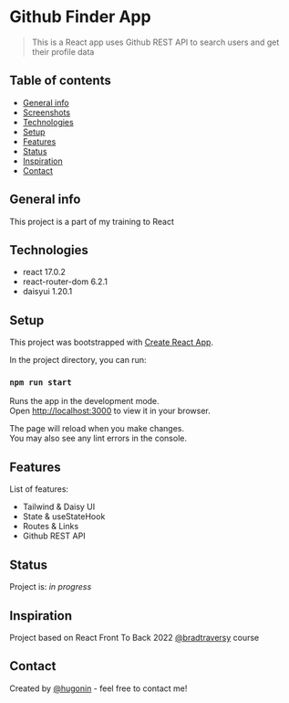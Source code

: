 # Github Finder App
> This is a React app uses Github REST API to search users and get their profile data 

## Table of contents
* [General info](#general-info)
* [Screenshots](#screenshots)
* [Technologies](#technologies)
* [Setup](#setup)
* [Features](#features)
* [Status](#status)
* [Inspiration](#inspiration)
* [Contact](#contact)

## General info
This project is a part of my training to React

## Technologies
* react 17.0.2
* react-router-dom 6.2.1
* daisyui 1.20.1


## Setup
This project was bootstrapped with [Create React App](https://github.com/facebook/create-react-app).

In the project directory, you can run:

### `npm run start`

Runs the app in the development mode.\
Open [http://localhost:3000](http://localhost:3000) to view it in your browser.

The page will reload when you make changes.\
You may also see any lint errors in the console.


## Features
List of features:

* Tailwind & Daisy UI
* State & useStateHook
* Routes & Links
* Github REST API




## Status
Project is: _in progress_  


## Inspiration
Project based on React Front To Back 2022 [@bradtraversy](https://github.com/bradtraversy)  course
## Contact
Created by [@hugonin](https://github.com/hugonin) - feel free to contact me!
